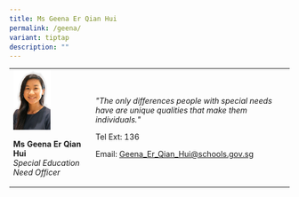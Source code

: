 ```yaml
---
title: Ms Geena Er Qian Hui
permalink: /geena/
variant: tiptap
description: ""
---
```

<p></p>
<table style="minWidth: 50px">
<colgroup>
<col>
<col>
</colgroup>
<tbody>
<tr>
<td rowspan="1" colspan="1">
<div class="isomer-image-wrapper">
<img style="width: 50%;" height="auto" width="100%" alt="" src="/images/Org Chart Photos/Ms_Geena_Er_Qian_Hui.jpg">
</div>
<p><strong>Ms Geena Er Qian Hui</strong>
<br><em>Special Education Need Officer</em>
</p>
</td>
<td rowspan="1" colspan="1">
<p><em>"The only differences people with special needs have are unique qualities that make them individuals."</em>
</p>
<p>Tel Ext: 136</p>
<p>Email:&nbsp;<a href="mailto:Geena_Er_Qian_Hui@schools.gov.sg" rel="noopener noreferrer nofollow" target="_blank">Geena_Er_Qian_Hui@schools.gov.sg</a>
</p>
</td>
</tr>
</tbody>
</table>
<p></p>